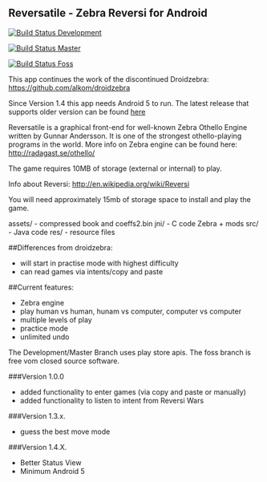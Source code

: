 Reversatile - Zebra Reversi for Android 
---------------------------------------------------------------

[![Build Status Development](https://travis-ci.org/oers/reversatile.svg?branch=development)](https://travis-ci.org/oers/revrsatile)

[![Build Status Master](https://travis-ci.org/oers/reversatile.svg?branch=master)](https://travis-ci.org/oers/revrsatile)

[![Build Status Foss](https://travis-ci.org/oers/reversatile.svg?branch=dfoss)](https://travis-ci.org/oers/revrsatile)

This app continues the work of the discontinued Droidzebra: https://github.com/alkom/droidzebra

Since Version 1.4 this app needs Android 5 to run. The latest release that supports older version can be found [here](https://github.com/oers/reversatile/releases/tag/1.3.11)


Reversatile is a graphical front-end for well-known Zebra Othello
Engine written by Gunnar Andersson. It is one of the strongest
othello-playing programs in the world. More info on Zebra engine
can be found here: http://radagast.se/othello/

The game requires 10MB of storage (external or internal) to play.

Info about Reversi: http://en.wikipedia.org/wiki/Reversi

You will need approximately 15mb of storage space to install
and play the game.

assets/ - compressed book and coeffs2.bin
jni/ - C code Zebra + mods
src/ - Java code
res/ - resource files

##Differences from droidzebra:
- will start in practise mode with highest difficulty
- can read games via intents/copy and paste

##Current features:
- Zebra engine
- play human vs human, hunam vs computer, computer vs computer
- multiple levels of play
- practice mode
- unlimited undo

The Development/Master Branch uses play store apis. The foss branch is free vom closed source software.


###Version 1.0.0

- added functionality to enter games (via copy and paste or manually)
- added functionality to listen to intent from Reversi Wars

###Version 1.3.x.
 - guess the best move mode

###Version 1.4.X.
  - Better Status View
  - Minimum Android 5
